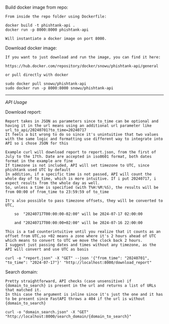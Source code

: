 Build docker image from repo:

    From inside the repo folder using Dockerfile:

    docker build -t phishtank-api .
    docker run -p 8000:8000 phishtank-api

    Will instantiate a docker image on port 8000.

Download docker image:
    
    If you want to just download and run the image, you can find it here:

    https://hub.docker.com/repository/docker/snowu/phishtank-api/general

    or pull directly with docker

    sudo docker pull snowu/phishtank-api
    sudo docker run -p 8000:8000 snowu/phishtank-api


-------------------------------------------------------------------------------------------------------------------------------------------------------------------

*API Usage*

Download report:

    Report takes in JSON as parameters since to_time can be optional and having it in the url means using an additional url parameter like url_to_api/20240701?to_time=20240717
    It feels a bit wrong to do so since it's unintuitive that two values with the same logic and formatting use different way to integrate into API so i chose JSON for this

    Example curl will download report to report.json, from the first of July to the 17th. Date are accepted in iso8601 format, both dates format in the example are fine
    If timezone is not included, API will set timezone to UTC, since phishtank used UTC by default
    In addition, if a specific time is not passed, API will count the whole day of to_time, which is more intuitive. If i put 20240717, i expect results from the whole day as well.
    So, unless a time is specified (with T%H:%M:%S), the results will be from 00:00 of from_time to 23:59:59 of to_time

    It's also possible to pass timezone offsets, they will be converted to UTC, 

        so  "20240717T00:00:00-02:00" will be 2024-07-17 02:00:00

        and "20240717T00:00:00+02:00" will be 2024-07-16 22:00:00

    This is a tad counterintuitive until you realize that it counts as an offset from UTC,so +02 means a zone where it's 2 hours ahead of UTC which means to convert to UTC we move the clock back 2 hours.
    I suggest just passing dates and times without any timezone, as the API will convert and use UTC as basis
                                                                                    
    curl -o "report.json" -X "GET" --json '{"from_time": "20240701", "to_time": "2024-07-17"}' "http://localhost:8000/download_report"

Search domain:

    Pretty straightforward, API checks (case unsensitive) if {domain_to_search} is present in the url and returns a list of URLs that matched it. 
    In this case the argument is inline since it's just the one and it has to be present since FastAPI throws a 404 if the url is without {domain_to_search}

    curl -o "domain_search.json" -X "GET" "http://localhost:8000/search_domain/{domain_to_search}"
